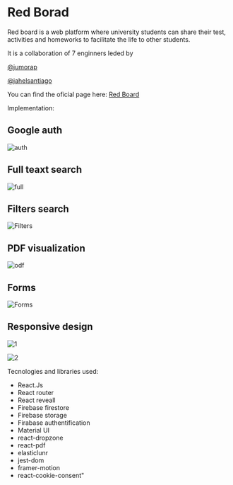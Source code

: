 # Red Borad

Red board is a web platform where university students can share their test, activities and homeworks to facilitate the life to other students.

It is a collaboration of 7 enginners leded by

[@jumorap](https://jumorap-dev.web.app/)

[@jahelsantiago](https://jahel-santiago.web.app/)

You can find the oficial page here: [Red Board](https://redboardun.com/) 

Implementation:

## Google auth

![auth](https://lh3.googleusercontent.com/OuIKUYFitoypv43zeE2iIcWr9Cl0NVSBquBwC1239Deng1SotWKnOttbR99MVD9iN41KoXzfSCK4e6qI1a5rfRxYwI08y_W7Y3L3Y9h2diyZr6t1e58EE4-DQMEhqJeApSGwjKEGZw=w2400)

## Full teaxt search
![full](https://lh3.googleusercontent.com/5muUGmHXkY6CMc3HKyaonGlIPV3sjNls3ZE76lM77TIW3YlLdXIY4eeZMinaHgDDMmx8W7Hlq3pg4-mtc1QxMqw-bn4wZzVm2DDzfmcoRs5DSQ2Xv5FQzueN9Mx26JlzAgAlxYfg9Q=w2400)

## Filters search
![Filters](https://lh3.googleusercontent.com/OhP7mQtcsciESbJ4hKhFzbQ7ICwJ6HGpHYm9BaWZ2KIBJQrfQBP2Kdv1M5TjrhgSa5_IYrrmwtdaPsXqV7E3rZXjbW5jkgluLB8H44erCTk2WW8MZv8i1VvrCWX5Z8LW_4XkOKoWxg=w2400)

## PDF visualization
![odf](https://lh3.googleusercontent.com/YB9BQCKegOIhdA2AtjP0f2GCtbRvc2SJszeJk9xD8iht652Z5mO8Tl2WuQ28NM1acdXW2Qz6m_FhdCXd5C55Ry8Na48JZA_BVK7kLdU59dbWRKCQVik1cIYa5MO86fej-XBVuiVkCQ=w2400)

## Forms
![Forms](https://lh3.googleusercontent.com/4ANGrLEGQOdEOFzdTg8S1wEfPMozZxTVeFBm9lQbLr4Wx8kAlBakac-caEj9bBDcnHnZnnyn4xVb5b0nKUdP36cv5t5wYeA_B_2ULVu5xVCBEkGDDpPaaxiTbdLhyhP1tB_oquqxfw=w2400)

## Responsive design
![1](https://lh3.googleusercontent.com/VvhTR4VphBld100_CZnwNGvGtSl91QCBhB7tIkDn1O5wtUyj3Z9Aja96BfQ4qeHYmOUGvUSGktJM_ejDzOR1CRwcswySKH19Z6x4ZYRaHuc6YnjZ95jHVj3UlSLu_bJAlsEgs5mQAA=w2400)

![2](https://lh3.googleusercontent.com/r7EeE3sQ_CP9yR5YxC-W4-ckRbinEnbF8c2HYRb3riN3M26ZwL2Cz1NJaMvkhatCTM7w-dyUVOZFVxgsq9hmJkvMPzMFu_m8YLiWVfcT6PEJRZWDGulVsMQ9TyaizVa27D2sTfSnJA=w2400)


Tecnologies and libraries used:
- React.Js
- React router
- React reveall
- Firebase firestore
- Firebase storage
- Firabase authentification
- Material UI
- react-dropzone
- react-pdf
- elasticlunr
- jest-dom
- framer-motion
- react-cookie-consent"


